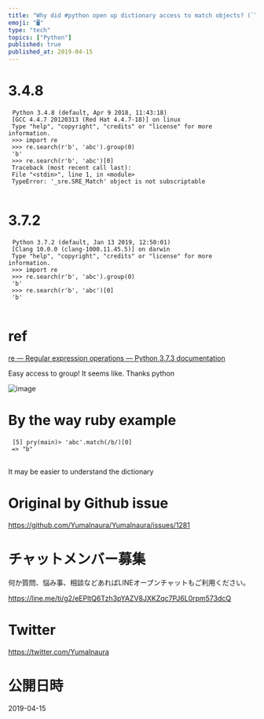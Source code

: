 ```yaml
---
title: "Why did #python open up dictionary access to match objects? (`TypeErro"
emoji: "🖥"
type: "tech"
topics: ["Python"]
published: true
published_at: 2019-04-15
---
```


<h1> 3.4.8 </h1>

<pre> <code class="py">Python 3.4.8 (default, Apr 9 2018, 11:43:18) 
 [GCC 4.4.7 20120313 (Red Hat 4.4.7-18)] on linux 
 Type &quot;help&quot;, &quot;copyright&quot;, &quot;credits&quot; or &quot;license&quot; for more information. 
 &gt;&gt;&gt; import re 
 &gt;&gt;&gt; re.search(r&#39;b&#39;, &#39;abc&#39;).group(0) 
 &#39;b&#39; 
 &gt;&gt;&gt; re.search(r&#39;b&#39;, &#39;abc&#39;)[0] 
 Traceback (most recent call last): 
 File &quot;&lt;stdin&gt;&quot;, line 1, in &lt;module&gt; 
 TypeError: &#39;_sre.SRE_Match&#39; object is not subscriptable 
</code> </pre>

<h1> 3.7.2 </h1>

<pre> <code class="py">Python 3.7.2 (default, Jan 13 2019, 12:50:01) 
 [Clang 10.0.0 (clang-1000.11.45.5)] on darwin 
 Type &quot;help&quot;, &quot;copyright&quot;, &quot;credits&quot; or &quot;license&quot; for more information. 
 &gt;&gt;&gt; import re 
 &gt;&gt;&gt; re.search(r&#39;b&#39;, &#39;abc&#39;).group(0) 
 &#39;b&#39; 
 &gt;&gt;&gt; re.search(r&#39;b&#39;, &#39;abc&#39;)[0] 
 &#39;b&#39; 
</code> </pre>

<h1> ref </h1>

<p> <a href="https://docs.python.org/3/library/re.html">re — Regular expression operations — Python 3.7.3 documentation</a> </p>

<p> Easy access to group! It seems like. Thanks python </p>

<p><img src="https://user-images.githubusercontent.com/13635059/56090302-94def800-5edb-11e9-8602-8419364f73e1.png" alt="image"></p>

<h1> By the way ruby example </h1>

<pre> <code class="rb">[5] pry(main)&gt; &#39;abc&#39;.match(/b/)[0] 
 =&gt; &quot;b&quot; 
</code> </pre>

<p> It may be easier to understand the dictionary </p>


# Original by Github issue

https://github.com/YumaInaura/YumaInaura/issues/1281








<!-- Update From Qiita API -->

# チャットメンバー募集


何か質問、悩み事、相談などあればLINEオープンチャットもご利用ください。

https://line.me/ti/g2/eEPltQ6Tzh3pYAZV8JXKZqc7PJ6L0rpm573dcQ





# Twitter


https://twitter.com/YumaInaura


<!-- Update From Qiita API -->



# 公開日時

2019-04-15
